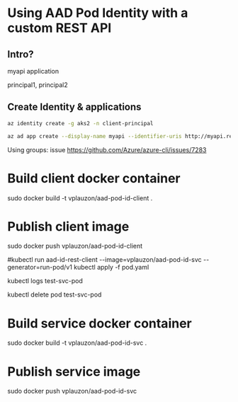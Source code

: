# Using AAD Pod Identity with a custom REST API

## Intro?

myapi application

principal1, principal2

## Create Identity & applications

```bash
az identity create -g aks2 -n client-principal
```

```bash
az ad app create --display-name myapi --identifier-uris http://myapi.restapi.aad-pod-identity
```

Using groups:  issue https://github.com/Azure/azure-cli/issues/7283

#	Build client docker container
sudo docker build -t vplauzon/aad-pod-id-client .

#	Publish client image
sudo docker push vplauzon/aad-pod-id-client

#kubectl run aad-id-rest-client --image=vplauzon/aad-pod-id-svc --generator=run-pod/v1
kubectl apply -f pod.yaml

kubectl logs test-svc-pod

kubectl delete pod test-svc-pod

#	Build service docker container
sudo docker build -t vplauzon/aad-pod-id-svc .

#	Publish service image
sudo docker push vplauzon/aad-pod-id-svc
